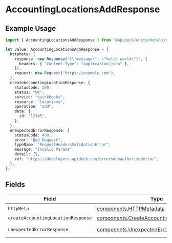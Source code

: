 # AccountingLocationsAddResponse

## Example Usage

```typescript
import { AccountingLocationsAddResponse } from "@apideck/unify/models/operations";

let value: AccountingLocationsAddResponse = {
  httpMeta: {
    response: new Response("{\"message\": \"hello world\"}", {
      headers: { "Content-Type": "application/json" },
    }),
    request: new Request("https://example.com"),
  },
  createAccountingLocationResponse: {
    statusCode: 200,
    status: "OK",
    service: "quickbooks",
    resource: "locations",
    operation: "add",
    data: {
      id: "12345",
    },
  },
  unexpectedErrorResponse: {
    statusCode: 400,
    error: "Bad Request",
    typeName: "RequestHeadersValidationError",
    message: "Invalid Params",
    detail: {},
    ref: "https://developers.apideck.com/errors#unauthorizederror",
  },
};
```

## Fields

| Field                                                                                                      | Type                                                                                                       | Required                                                                                                   | Description                                                                                                |
| ---------------------------------------------------------------------------------------------------------- | ---------------------------------------------------------------------------------------------------------- | ---------------------------------------------------------------------------------------------------------- | ---------------------------------------------------------------------------------------------------------- |
| `httpMeta`                                                                                                 | [components.HTTPMetadata](../../models/components/httpmetadata.md)                                         | :heavy_check_mark:                                                                                         | N/A                                                                                                        |
| `createAccountingLocationResponse`                                                                         | [components.CreateAccountingLocationResponse](../../models/components/createaccountinglocationresponse.md) | :heavy_minus_sign:                                                                                         | Location                                                                                                   |
| `unexpectedErrorResponse`                                                                                  | [components.UnexpectedErrorResponse](../../models/components/unexpectederrorresponse.md)                   | :heavy_minus_sign:                                                                                         | Unexpected error                                                                                           |